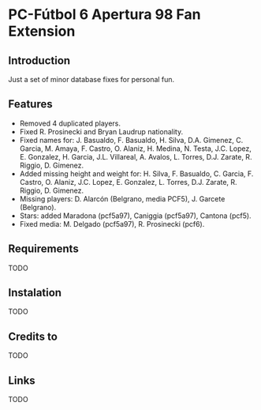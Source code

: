 # PC-Fútbol 6 Apertura 98 Fan Extension

## Introduction

Just a set of minor database fixes for personal fun.

## Features

* Removed 4 duplicated players.
* Fixed R. Prosinecki and Bryan Laudrup nationality.
* Fixed names for: J. Basualdo, F. Basualdo, H. Silva, D.A. Gimenez, C. Garcia, M. Amaya, F. Castro, O. Alaniz, H. Medina, N. Testa, J.C. Lopez, E. Gonzalez, H. Garcia, J.L. Villareal, A. Avalos, L. Torres, D.J. Zarate, R. Riggio, D. Gimenez.
* Added missing height and weight for: H. Silva, F. Basualdo, C. Garcia, F. Castro, O. Alaniz, J.C. Lopez, E. Gonzalez, L. Torres, D.J. Zarate, R. Riggio, D. Gimenez.
* Missing players: D. Alarcón (Belgrano, media PCF5), J. Garcete (Belgrano).
* Stars: added Maradona (pcf5a97), Caniggia (pcf5a97), Cantona (pcf5).
* Fixed media: M. Delgado (pcf5a97), R. Prosinecki (pcf6).

## Requirements

TODO

## Instalation

TODO

## Credits to

TODO

## Links

TODO